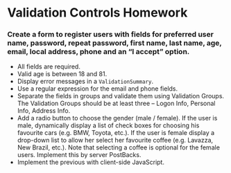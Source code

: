 # Validation Controls Homework
### Create a form to register users with fields for preferred user name, password, repeat password, first name, last name, age, email, local address, phone and an “I accept” option. 
- All fields are required. 
- Valid age is between 18 and 81. 
- Display error messages in a `ValidationSummary`. 
- Use a regular expression for the email and phone fields.
- Separate the fields in groups and validate them using Validation Groups. The Validation Groups should be at least three – Logon Info, Personal Info, Address Info.
- Add a radio button to choose the gender (male / female). If the user is male, dynamically display a list of check boxes for choosing his favourite cars (e.g. BMW, Toyota, etc.). If the user is female display a drop-down list to allow her select her favourite coffee (e.g. Lavazza, New Brazil, etc.). Note that selecting a coffee is optional for the female users. Implement this by server PostBacks.
- Implement the previous with client-side JavaScript.